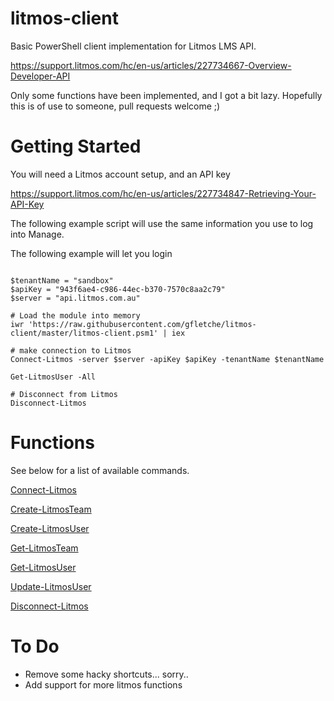 # litmos-client

Basic PowerShell client implementation for Litmos LMS API.

https://support.litmos.com/hc/en-us/articles/227734667-Overview-Developer-API

Only some functions have been implemented, and I got a bit lazy. Hopefully this is of use to someone, pull requests welcome ;)

# Getting Started

You will need a Litmos account setup, and an API key

https://support.litmos.com/hc/en-us/articles/227734847-Retrieving-Your-API-Key


The following example script will use the same information you use to log into Manage.

The following example will let you login

```

$tenantName = "sandbox"
$apiKey = "943f6ae4-c986-44ec-b370-7570c8aa2c79"
$server = "api.litmos.com.au"

# Load the module into memory
iwr 'https://raw.githubusercontent.com/gfletche/litmos-client/master/litmos-client.psm1' | iex

# make connection to Litmos
Connect-Litmos -server $server -apiKey $apiKey -tenantName $tenantName

Get-LitmosUser -All

# Disconnect from Litmos
Disconnect-Litmos
```

# Functions
See below for a list of available commands.

[Connect-Litmos](Litmos/Connect-Litmos.md)

[Create-LitmosTeam](Litmos/Create-LitmosTeam.md)

[Create-LitmosUser](Litmos/Create-LitmosUser.md)

[Get-LitmosTeam](Litmos/Get-LitmosTeam.md)

[Get-LitmosUser](Litmos/Get-LitmosUser.md)

[Update-LitmosUser](Litmos/Update-LitmosUser.md)

[Disconnect-Litmos](Litmos/Disonnect-Litmos.md)



# To Do

* Remove some hacky shortcuts... sorry..
* Add support for more litmos functions